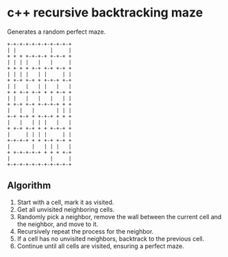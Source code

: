 # c++ recursive backtracking maze

Generates a random perfect maze.

```
+-+-+-+-+-+-+-+-+-+-+
| |           |     |
+ + + +-+-+-+ +-+-+ +
| | | |   |   |     |
+ + + + +-+ +-+ +-+ +
| | | |   | |     | |
+ +-+ +-+ + +-+-+ +-+
| |   |   | |   |   |
+ + +-+ +-+ + + +-+ +
| |   |   |   |   | |
+ +-+ +-+ +-+-+-+ + +
|   |   |       | | |
+-+ +-+ + +-+-+ + + +
|   |   | | |   |   |
+ +-+ +-+ + + +-+-+ +
|     | | | |     | |
+-+-+-+ + + +-+ +-+ +
|       |   | | |   |
+ +-+-+-+-+ + + + +-+
|             |     |
+-+-+-+-+-+-+-+-+-+-+
```

## Algorithm

1. Start with a cell, mark it as visited.
2. Get all unvisited neighboring cells.
3. Randomly pick a neighbor, remove the wall between the current cell and the neighbor, and move to it.
4. Recursively repeat the process for the neighbor.
5. If a cell has no unvisited neighbors, backtrack to the previous cell.
6. Continue until all cells are visited, ensuring a perfect maze.